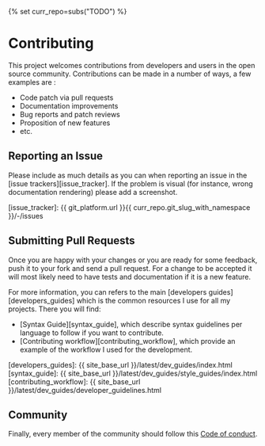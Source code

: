 <!-- markdownlint-disable MD041 -->
{% set curr_repo=subs("TODO") %}

<!-- BEGIN MKDOCS TEMPLATE -->
<!--
WARNING, DO NOT UPDATE CONTENT BETWEEN MKDOCS TEMPLATE TAG !
Modified content will be overwritten when updating
-->

# Contributing

This project welcomes contributions from developers and users in the open source
community. Contributions can be made in a number of ways, a few examples are :

  * Code patch via pull requests
  * Documentation improvements
  * Bug reports and patch reviews
  * Proposition of new features
  * etc.

## Reporting an Issue

Please include as much details as you can when reporting an issue in the [issue
trackers][issue_tracker]. If the problem is visual (for instance, wrong
documentation rendering) please add a screenshot.

[issue_tracker]: {{ git_platform.url }}{{ curr_repo.git_slug_with_namespace }}/-/issues

## Submitting Pull Requests

Once you are happy with your changes or you are ready for some feedback, push it
to your fork and send a pull request. For a change to be accepted it will most
likely need to have tests and documentation if it is a new feature.

For more information, you can refers to the main [developers
guides][developers_guides] which is the common resources I use for all
my projects. There you will find:

  * [Syntax Guide][syntax_guide], which describe syntax guidelines per language
    to follow if you want to contribute.
  * [Contributing workflow][contributing_workflow], which provide an example
    of the workflow I used for the development.

[developers_guides]: {{ site_base_url }}/latest/dev_guides/index.html
[syntax_guide]: {{ site_base_url }}/latest/dev_guides/style_guides/index.html
[contributing_workflow]: {{ site_base_url }}/latest/dev_guides/developer_guidelines.html

## Community

Finally, every member of the community should follow this [Code of
conduct][code_of_conduct].

[code_of_conduct]: code_of_conduct.md

<!-- END MKDOCS TEMPLATE -->
